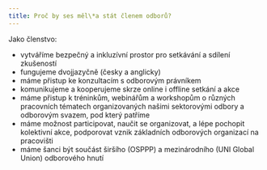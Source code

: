 ```yaml
---
title: Proč by ses měl\*a stát členem odborů?
---
```

Jako členstvo:
-	vytváříme bezpečný a inkluzívní prostor pro setkávání a sdílení zkušeností
-	fungujeme dvojjazyčně (česky a anglicky)
-	máme přistup ke konzultacím s odborovým právníkem
-	komunikujeme a kooperujeme skrze online i offline setkání a akce
-	máme přistup k tréninkům, webinářům a workshopům o různých pracovních tématech organizovaných našimi sektorovými odbory a odborovým svazem, pod který patříme
-	máme možnost participovat, naučit se organizovat, a lépe pochopit kolektivní akce, podporovat vznik základních odborových organizací na pracovišti
-	máme šanci být součást širšího (OSPPP) a mezinárodního (UNI Global Union) odborového hnutí
